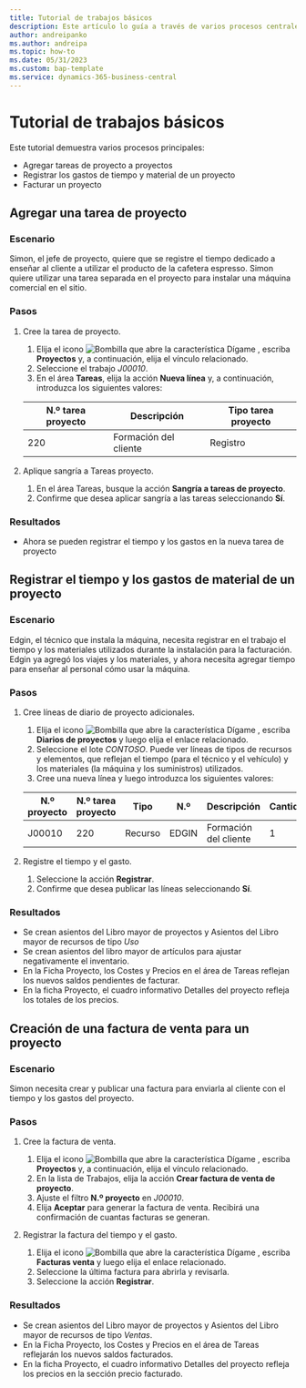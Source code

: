 ```yaml
---
title: Tutorial de trabajos básicos
description: Este artículo lo guía a través de varios procesos centrales en la gestión de proyectos.
author: andreipanko
ms.author: andreipa
ms.topic: how-to
ms.date: 05/31/2023
ms.custom: bap-template
ms.service: dynamics-365-business-central
---
```

# Tutorial de trabajos básicos

Este tutorial demuestra varios procesos principales:

- Agregar tareas de proyecto a proyectos
- Registrar los gastos de tiempo y material de un proyecto
- Facturar un proyecto

## Agregar una tarea de proyecto

### Escenario  

Simon, el jefe de proyecto, quiere que se registre el tiempo dedicado a enseñar al cliente a utilizar el producto de la cafetera espresso. Simon quiere utilizar una tarea separada en el proyecto para instalar una máquina comercial en el sitio.

### Pasos

1. Cree la tarea de proyecto.

    1. Elija el icono ![Bombilla que abre la característica Dígame](../../media/ui-search/search_small.png "Dígame qué desea hacer") , escriba **Proyectos** y, a continuación, elija el vínculo relacionado.  
    2. Seleccione el trabajo *J00010*.
    3. En el área **Tareas**, elija la acción **Nueva línea** y, a continuación, introduzca los siguientes valores:
 
    |N.º tarea proyecto|Descripción|Tipo tarea proyecto|
    |------------|-----------|-------------|  
    |220|Formación del cliente|Registro|

2. Aplique sangría a Tareas proyecto.
   1. En el área Tareas, busque la acción **Sangría a tareas de proyecto**.
   2. Confirme que desea aplicar sangría a las tareas seleccionando **Sí**.

### Resultados

 - Ahora se pueden registrar el tiempo y los gastos en la nueva tarea de proyecto

## Registrar el tiempo y los gastos de material de un proyecto

### Escenario  

Edgin, el técnico que instala la máquina, necesita registrar en el trabajo el tiempo y los materiales utilizados durante la instalación para la facturación. Edgin ya agregó los viajes y los materiales, y ahora necesita agregar tiempo para enseñar al personal cómo usar la máquina.

### Pasos

1. Cree líneas de diario de proyecto adicionales.

    1. Elija el icono ![Bombilla que abre la característica Dígame](../../media/ui-search/search_small.png "Dígame qué desea hacer") , escriba **Diarios de proyectos** y luego elija el enlace relacionado.  
    2. Seleccione el lote *CONTOSO*. Puede ver líneas de tipos de recursos y elementos, que reflejan el tiempo (para el técnico y el vehículo) y los materiales (la máquina y los suministros) utilizados.
    3. Cree una nueva línea y luego introduzca los siguientes valores:
 
    |N.º proyecto|N.º tarea proyecto|Tipo|N.º|Descripción|Cantidad|
    |-------|------------|----|---|-----------|--------|  
    |J00010|220|Recurso|EDGIN|Formación del cliente|1|

2. Registre el tiempo y el gasto.
   1. Seleccione la acción **Registrar**.
   2. Confirme que desea publicar las líneas seleccionando **Sí**.

### Resultados

- Se crean asientos del Libro mayor de proyectos y Asientos del Libro mayor de recursos de tipo *Uso*
- Se crean asientos del libro mayor de artículos para ajustar negativamente el inventario.
- En la Ficha Proyecto, los Costes y Precios en el área de Tareas reflejan los nuevos saldos pendientes de facturar.
- En la ficha Proyecto, el cuadro informativo Detalles del proyecto refleja los totales de los precios.

## Creación de una factura de venta para un proyecto

### Escenario  

Simon necesita crear y publicar una factura para enviarla al cliente con el tiempo y los gastos del proyecto.

### Pasos

1. Cree la factura de venta.

    1. Elija el icono ![Bombilla que abre la característica Dígame](../../media/ui-search/search_small.png "Dígame qué desea hacer") , escriba **Proyectos** y, a continuación, elija el vínculo relacionado.  
    2. En la lista de Trabajos, elija la acción **Crear factura de venta de proyecto**.
    3. Ajuste el filtro **N.º proyecto** en *J00010*.
    4. Elija **Aceptar** para generar la factura de venta. Recibirá una confirmación de cuantas facturas se generan.

2. Registrar la factura del tiempo y el gasto.

   1. Elija el icono ![Bombilla que abre la característica Dígame](../../media/ui-search/search_small.png "Dígame qué desea hacer") , escriba **Facturas venta** y luego elija el enlace relacionado.  
   2. Seleccione la última factura para abrirla y revisarla.
   3. Seleccione la acción **Registrar**.

### Resultados

- Se crean asientos del Libro mayor de proyectos y Asientos del Libro mayor de recursos de tipo *Ventas*.
- En la Ficha Proyecto, los Costes y Precios en el área de Tareas reflejarán los nuevos saldos facturados.
- En la ficha Proyecto, el cuadro informativo Detalles del proyecto refleja los precios en la sección precio facturado.
